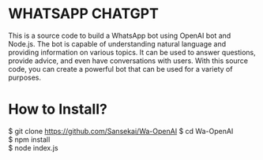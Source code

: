 # WHATSAPP CHATGPT
This is a source code to build a WhatsApp bot using OpenAI bot and Node.js. The bot is capable of understanding natural language and providing information on various topics. It can be used to answer questions, provide advice, and even have conversations with users. With this source code, you can create a powerful bot that can be used for a variety of purposes. <br>
# How to Install? 
$ git clone https://github.com/Sansekai/Wa-OpenAI
$ cd Wa-OpenAI <br>
$ npm install <br>
$ node index.js <br>
